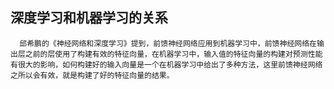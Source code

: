 ## 深度学习和机器学习的关系

      邱希鹏的《神经网络和深度学习》提到，前馈神经网络应用到机器学习中，前馈神经网络在输出层之前的层使用了构建有效的特征向量，在机器学习中，输入值的特征向量的构建对预测性能有很大的影响，如何构建好的输入向量是一个在机器学习中给出了多种方法，这里前馈神经网络之所以会有效，就是构建了好的特征向量的结果。
